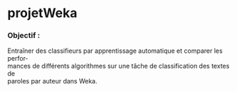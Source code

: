 # projetWeka

### Objectif : 
Entraîner des classifieurs par apprentissage automatique et comparer les perfor-  
mances de différents algorithmes sur une tâche de classification des textes de   
paroles par auteur dans Weka.
